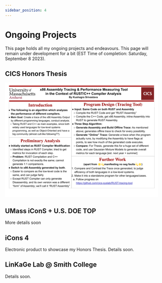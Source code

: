```yaml
---
sidebar_position: 4
---
```


# Ongoing Projects

This page holds all my ongoing projects and endeavours. This page will remain under development for a bit (EST Time of completion: Saturday, September 8 2023).

## CICS Honors Thesis

![Poster](./assets/SysLab.png)

## UMass iConS + U.S. DOE TOP

More details soon

## iCons 4

Electronic product to showcase my Honors Thesis. Details soon.

## LinKaGe Lab @ Smith College

Details soon.
